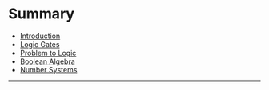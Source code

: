 # Summary
- [Introduction](./Introduction/Intro.md)
- [Logic Gates](./Logic_Gates/Logic_Gates.md)
- [Problem to Logic](./Problem_To_Logic/Problem_To_Logic.md)
- [Boolean Algebra](./Boolean_Algerbra/Boolean_Algebra.md)
- [Number Systems](./Number_Systems/Number_Systems.md)



-----
<!--
# Arduino 
- [Arduino 4-bit Binary Counter](./Arduino4BitBinaryCouter/Arduino4BitBinaryCouter.md)
- [Arduino 8-bit Binary Counter](./Arduino8BitBinaryCounter/Ardunino8BitBinaryCounter.md)
- [ArduinoPWM](./ArduinoPWM/ArduinoPWM.md)
- [7 Segment Display](./SevenSegmentedDisplay/SevenSegmentedDisplay.md)
- [MotorController](./MotorController/MotorController.md)
-->